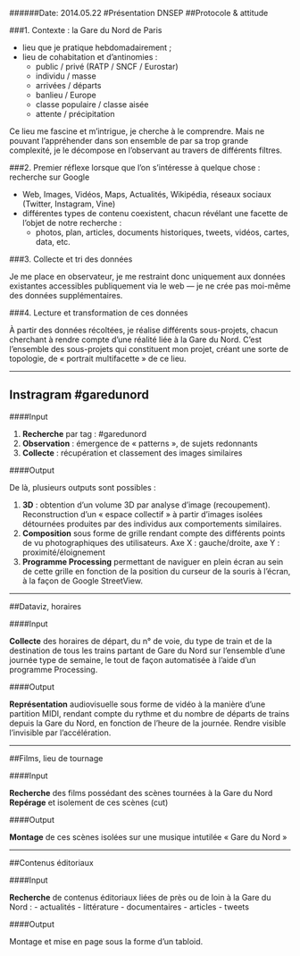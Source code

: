 ######Date: 2014.05.22
#Présentation DNSEP
##Protocole & attitude

###1. Contexte : la Gare du Nord de Paris

* lieu que je pratique hebdomadairement ;
* lieu de cohabitation et d’antinomies :
	* public / privé (RATP / SNCF / Eurostar)
	* individu / masse
	* arrivées / départs
	* banlieu / Europe
	* classe populaire / classe aisée
	* attente / précipitation

Ce lieu me fascine et m’intrigue, je cherche à le comprendre. Mais ne pouvant l’appréhender dans son ensemble de par sa trop grande complexité, je le décompose en l’observant au travers de différents filtres.


###2. Premier réflexe lorsque que l’on s’intéresse à quelque chose : recherche sur Google

* Web, Images, Vidéos, Maps, Actualités, Wikipédia, réseaux sociaux (Twitter, Instagram, Vine)
* différentes types de contenu coexistent, chacun révélant une facette de l’objet de notre recherche :
	* photos, plan, articles, documents historiques, tweets, vidéos, cartes, data, etc.
		

###3. Collecte et tri des données

Je me place en observateur, je me restraint donc uniquement aux données existantes accessibles publiquement via le web — je ne crée pas moi-même des données supplémentaires.


###4. Lecture et transformation de ces données

À partir des données récoltées, je réalise différents sous-projets, chacun cherchant à rendre compte d’une réalité liée à la Gare du Nord.
C’est l’ensemble des sous-projets qui constituent mon projet, créant une sorte de topologie, de « portrait multifacette » de ce lieu.

---

## Instragram #garedunord

####Input

1. **Recherche** par tag : #garedunord
2. **Observation** : émergence de « patterns », de sujets redonnants
3. **Collecte** : récupération et classement des images similaires

####Output

De là, plusieurs outputs sont possibles :

1. **3D** : obtention d’un volume 3D par analyse d’image (recoupement). Reconstruction d’un « espace collectif » à partir d’images isolées détournées produites par des individus aux comportements similaires.
2. **Composition** sous forme de grille rendant compte des différents points de vu photographiques des utilisateurs. Axe X : gauche/droite, axe Y : proximité/éloignement
3. **Programme Processing** permettant de naviguer en plein écran au sein de cette grille en fonction de la position du curseur de la souris à l’écran, à la façon de Google StreetView.

---

##Dataviz, horaires

####Input

**Collecte** des horaires de départ, du n° de voie, du type de train et de la destination de tous les trains partant de Gare du Nord sur l’ensemble d’une journée type de semaine, le tout de façon automatisée à l’aide d’un programme Processing.

####Output

**Représentation** audiovisuelle sous forme de vidéo à la manière d’une partition MIDI, rendant compte du rythme et du nombre de départs de trains depuis la Gare du Nord, en fonction de l’heure de la journée. Rendre visible l’invisible par l’accélération.

---

##Films, lieu de tournage

####Input

**Recherche** des films possédant des scènes tournées à la Gare du Nord
**Repérage** et isolement de ces scènes (cut)

####Output

**Montage** de ces scènes isolées sur une musique intutilée « Gare du Nord »

---

##Contenus éditoriaux

####Input

**Recherche** de contenus éditoriaux liées de près ou de loin à la Gare du Nord :
	- actualités
	- littérature
	- documentaires
	- articles
	- tweets

####Output

Montage et mise en page sous la forme d’un tabloid.
